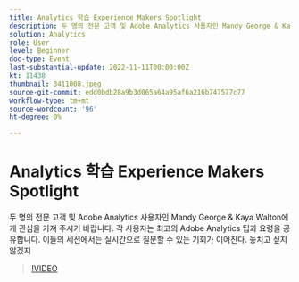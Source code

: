 ```yaml
---
title: Analytics 학습 Experience Makers Spotlight
description: 두 명의 전문 고객 및 Adobe Analytics 사용자인 Mandy George & Kaya Walton에게 관심을 가져 주시기 바랍니다. 각 사용자는 최고의 Adobe Analytics 팁과 요령을 공유합니다. 이들의 세션에서는 실시간으로 질문할 수 있는 기회가 이어진다. 놓치고 싶지 않겠지
solution: Analytics
role: User
level: Beginner
doc-type: Event
last-substantial-update: 2022-11-11T00:00:00Z
kt: 11438
thumbnail: 3411008.jpeg
source-git-commit: edd0bdb28a9b3d065a64a95af6a216b747577c77
workflow-type: tm+mt
source-wordcount: '96'
ht-degree: 0%

---
```


# Analytics 학습 Experience Makers Spotlight

두 명의 전문 고객 및 Adobe Analytics 사용자인 Mandy George &amp; Kaya Walton에게 관심을 가져 주시기 바랍니다. 각 사용자는 최고의 Adobe Analytics 팁과 요령을 공유합니다. 이들의 세션에서는 실시간으로 질문할 수 있는 기회가 이어진다. 놓치고 싶지 않겠지

>[!VIDEO](https://video.tv.adobe.com/v/3411008/?quality=12&learn=on)
